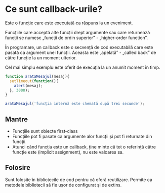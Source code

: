 # Ce sunt callback-urile?

Este o funcție care este executată ca răspuns la un eveniment.

Funcțiile care acceptă alte funcții drept argumente sau care returnează funcții se numesc „funcții de ordin superior” - „higher-order function”.

În programare, un callback este o secvență de cod executabilă care este pasată ca argument unei funcții. Aceasta este „apelată” - „called back” de către funcție la un moment ulterior.

Cel mai simplu exemplu este oferit de execuția la un anumit moment în timp.

```js
function arataMesajul(mesaj){
  setTimeout(function(){
    alert(mesaj);
  }, 3000);
}

arataMesajul('funcția internă este chemată după trei secunde');
```

## Mantre
- Funcțiile sunt obiecte first-class
- Funcțiile pot fi pasate ca argumente alor funcții și pot fi returnate din funcții.
- Atunci când funcția este un callback, ține minte că tot o referință către funcție este (implicit assignment), nu este valoarea sa.

## Folosire

Sunt folosite în bibliotecile de cod pentru că oferă reutilizare. Permite ca metodele bibliotecii să fie ușor de configurat și de extins.
